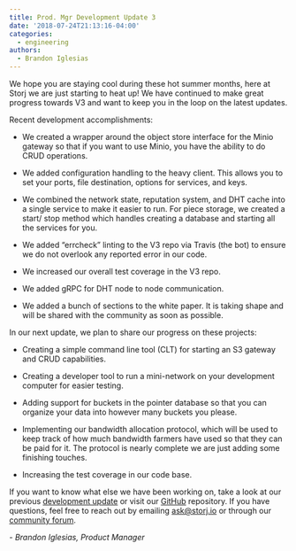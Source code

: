 ```yaml
---
title: Prod. Mgr Development Update 3
date: '2018-07-24T21:13:16-04:00'
categories:
  - engineering
authors:
  - Brandon Iglesias
---
```

We hope you are staying cool during these hot summer months, here at Storj we are just starting to heat up! We have continued to make great progress towards V3 and want to keep you in the loop on the latest updates.

<!--more-->

Recent development accomplishments:

*   We created a wrapper around the object store interface for the Minio gateway so that if you want to use Minio, you have the ability to do CRUD operations.  
    
*   We added configuration handling to the heavy client. This allows you to set your ports, file destination, options for services, and keys.  
    
*   We combined the network state, reputation system, and DHT cache into a single service to make it easier to run. For piece storage, we created a start/ stop method which handles creating a database and starting all the services for you.  
    
*   We added “errcheck” linting to the V3 repo via Travis (the bot) to ensure we do not overlook any reported error in our code.  
    
*   We increased our overall test coverage in the V3 repo.  
    
*   We added gRPC for DHT node to node communication.  
    
*   We added a bunch of sections to the white paper. It is taking shape and will be shared with the community as soon as possible.  
    

In our next update, we plan to share our progress on these projects:

*   Creating a simple command line tool (CLT) for starting an S3 gateway and CRUD capabilities.  
    
*   Creating a developer tool to run a mini-network on your development computer for easier testing.  
    
*   Adding support for buckets in the pointer database so that you can organize your data into however many buckets you please.  
    
*   Implementing our bandwidth allocation protocol, which will be used to keep track of how much bandwidth farmers have used so that they can be paid for it. The protocol is nearly complete we are just adding some finishing touches.  
    
*   Increasing the test coverage in our code base.  
    

If you want to know what else we have been working on, take a look at our previous [development update](https://storj.io/blog/2018/07/prod.-mgr-development-update-2/) or visit our [GitHub](https://github.com/storj/storj) repository. If you have questions, feel free to reach out by emailing [ask@storj.io](mailto:ask@storj.io) or through our [community forum](https://community.storj.io/).

\- _Brandon Iglesias, Product Manager_
